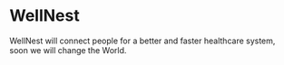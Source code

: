 # WellNest
WellNest will connect people for a better and faster healthcare system, soon we will change the World.
